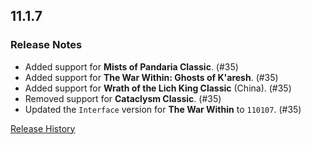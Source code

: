 ## 11.1.7

### Release Notes

- Added support for **Mists of Pandaria Classic**. (#35)
- Added support for **The War Within: Ghosts of K'aresh**. (#35)
- Added support for **Wrath of the Lich King Classic** (China). (#35)
- Removed support for **Cataclysm Classic**. (#35)
- Updated the `Interface` version for **The War Within** to `110107`. (#35)

[Release History](https://github.com/SFX-WoW/Masque_Squarish/wiki/History)

